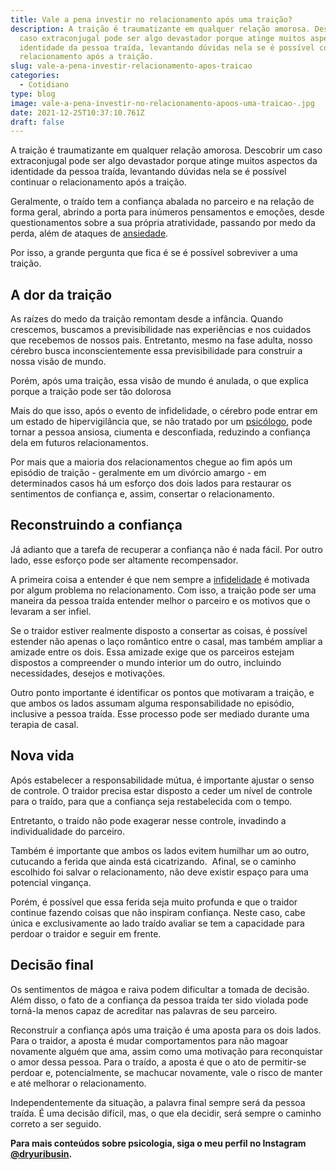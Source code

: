 ```yaml
---
title: Vale a pena investir no relacionamento após uma traição?
description: A traição é traumatizante em qualquer relação amorosa. Descobrir um
  caso extraconjugal pode ser algo devastador porque atinge muitos aspectos da
  identidade da pessoa traída, levantando dúvidas nela se é possível continuar o
  relacionamento após a traição.
slug: vale-a-pena-investir-relacionamento-apos-traicao
categories:
  - Cotidiano
type: blog
image: vale-a-pena-investir-no-relacionamento-apoos-uma-traicao-.jpg
date: 2021-12-25T10:37:10.761Z
draft: false
---
```


A traição é traumatizante em qualquer relação amorosa. Descobrir um caso extraconjugal pode ser algo devastador porque atinge muitos aspectos da identidade da pessoa traída, levantando dúvidas nela se é possível continuar o relacionamento após a traição.

Geralmente, o traído tem a confiança abalada no parceiro e na relação de forma geral, abrindo a porta para inúmeros pensamentos e emoções, desde questionamentos sobre a sua própria atratividade, passando por medo da perda, além de ataques de [ansiedade](/ansiedade-sem-remedios/).

Por isso, a grande pergunta que fica é se é possível sobreviver a uma traição.

## A dor da traição

As raízes do medo da traição remontam desde a infância. Quando crescemos, buscamos a previsibilidade nas experiências e nos cuidados que recebemos de nossos pais. Entretanto, mesmo na fase adulta, nosso cérebro busca inconscientemente essa previsibilidade para construir a nossa visão de mundo.

Porém, após uma traição, essa visão de mundo é anulada, o que explica porque a traição pode ser tão dolorosa

Mais do que isso, após o evento de infidelidade, o cérebro pode entrar em um estado de hipervigilância que, se não tratado por um [psicólogo](https://yuribusin.com.br/pra-que-serve-um-psicologo-clinico/), pode tornar a pessoa ansiosa, ciumenta e desconfiada, reduzindo a confiança dela em futuros relacionamentos.

Por mais que a maioria dos relacionamentos chegue ao fim após um episódio de traição - geralmente em um divórcio amargo - em determinados casos há um esforço dos dois lados para restaurar os sentimentos de confiança e, assim, consertar o relacionamento.

## Reconstruindo a confiança

Já adianto que a tarefa de recuperar a confiança não é nada fácil. Por outro lado, esse esforço pode ser altamente recompensador.

A primeira coisa a entender é que nem sempre a [infidelidade](https://yuribusin.com.br/como-superar-a-infidelidade/) é motivada por algum problema no relacionamento. Com isso, a traição pode ser uma maneira da pessoa traída entender melhor o parceiro e os motivos que o levaram a ser infiel.

Se o traidor estiver realmente disposto a consertar as coisas, é possível estender não apenas o laço romântico entre o casal, mas também ampliar a amizade entre os dois. Essa amizade exige que os parceiros estejam dispostos a compreender o mundo interior um do outro, incluindo necessidades, desejos e motivações.

Outro ponto importante é identificar os pontos que motivaram a traição, e que ambos os lados assumam alguma responsabilidade no episódio, inclusive a pessoa traída. Esse processo pode ser mediado durante uma terapia de casal.

## Nova vida

Após estabelecer a responsabilidade mútua, é importante ajustar o senso de controle. O traidor precisa estar disposto a ceder um nível de controle para o traído, para que a confiança seja restabelecida com o tempo.

Entretanto, o traído não pode exagerar nesse controle, invadindo a individualidade do parceiro.

Também é importante que ambos os lados evitem humilhar um ao outro, cutucando a ferida que ainda está cicatrizando.  Afinal, se o caminho escolhido foi salvar o relacionamento, não deve existir espaço para uma potencial vingança.

Porém, é possível que essa ferida seja muito profunda e que o traidor continue fazendo coisas que não inspiram confiança. Neste caso, cabe única e exclusivamente ao lado traído avaliar se tem a capacidade para perdoar o traidor e seguir em frente.

## Decisão final

Os sentimentos de mágoa e raiva podem dificultar a tomada de decisão. Além disso, o fato de a confiança da pessoa traída ter sido violada pode torná-la menos capaz de acreditar nas palavras de seu parceiro.

Reconstruir a confiança após uma traição é uma aposta para os dois lados. Para o traidor, a aposta é mudar comportamentos para não magoar novamente alguém que ama, assim como uma motivação para reconquistar o amor dessa pessoa. Para o traído, a aposta é que o ato de permitir-se perdoar e, potencialmente, se machucar novamente, vale o risco de manter e até melhorar o relacionamento.

Independentemente da situação, a palavra final sempre será da pessoa traída. É uma decisão difícil, mas, o que ela decidir, será sempre o caminho correto a ser seguido.

**Para mais conteúdos sobre psicologia, siga o meu perfil no Instagram [@dryuribusin](https://www.instagram.com/dryuribusin/).**
